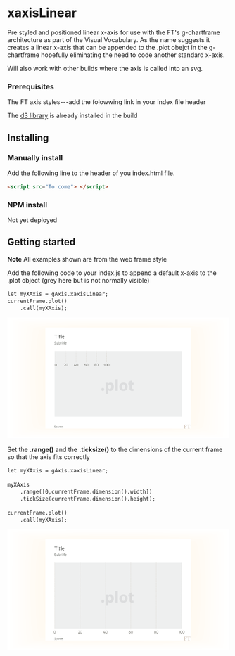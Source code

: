 # xaxisLinear

Pre styled and positioned linear x-axis for use with the FT's g-chartframe architecture as part of the Visual Vocabulary. As the name suggests it creates a linear x-axis that can be appended to the .plot obejct in the g-chartframe hopefully eliminating the need to code another standard x-axis.

Will also work with other builds where the axis is called into an svg.



### Prerequisites
The FT axis styles---add the folowwing link in your index file header

The [d3 library](https://d3js.org/) is already installed in the build

## Installing
### Manually install

Add the following line to the header of you index.html file.

``` html
<script src="To come"> </script>

```


### NPM install
Not yet deployed

## Getting started
<b>Note</b> All examples shown are from the web frame style

Add the following code to your index.js to append a default x-axis to the .plot object (grey here but is not normally visible)

```
let myXAxis = gAxis.xaxisLinear;
currentFrame.plot()
	.call(myXAxis);
```

![alt tag](https://github.com/ft-interactive/g-xaxisLinear/blob/master/images/default.png)

Set the <b>.range()</b> and the <b>.ticksize()</b> to the dimensions of the current frame so that the axis fits correctly

```
let myXAxis = gAxis.xaxisLinear;

myXAxis
    .range([0,currentFrame.dimension().width])
    .tickSize(currentFrame.dimension().height);

currentFrame.plot()
	.call(myXAxis);
```
![alt tag](https://github.com/ft-interactive/g-xaxisLinear/blob/master/images/position.png)
